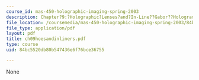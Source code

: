 ```yaml
---
course_id: mas-450-holographic-imaging-spring-2003
description: Chapter?9:?Holographic?Lenses?and?In-Line??Gabor??Holograms
file_location: /coursemedia/mas-450-holographic-imaging-spring-2003/84bc5520db80b547436e6f76bce36755_ch09hoesandinliners.pdf
file_type: application/pdf
layout: pdf
title: ch09hoesandinliners.pdf
type: course
uid: 84bc5520db80b547436e6f76bce36755

---
```

None